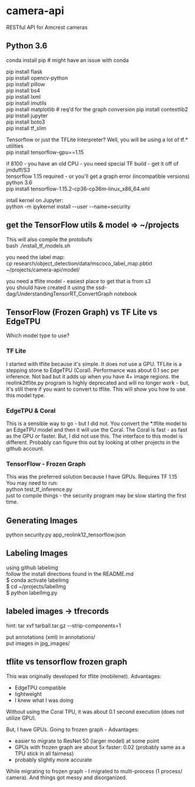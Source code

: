 # camera-api
RESTful API for Amcrest cameras

## Python 3.6
conda install pip # might have an issue with conda

pip install flask  
pip install opencv-python  
pip install pillow  
pip install bs4  
pip install lxml  
pip install imutils  
pip install matplotlib   # req'd for the graph conversion
pip install contextlib2  
pip install jupyter  
pip install boto3  
pip install tf_slim  

Tensorflow or just the TFLite Interpreter?  Well, you will be using a lot of tf.* utilities  
pip install tensorflow-gpu==1.15  

if 8100 - you have an old CPU - you need special TF build - get it off of jmduff/S3  
tensorflow 1.15 required - or you'll get a graph error (incompatible versions)  
python 3.6  
pip install tensorflow-1.15.2-cp36-cp36m-linux_x86_64.whl   

intall kernel on Jupyter:  
python -m ipykernel install --user --name=security  

## get the TensorFlow utils & model => ~/projects
This will also compile the protobufs  
bash ./install_tf_models.sh

you need the label map:  
cp research/object_detection/data/mscoco_label_map.pbtxt ~/projects/camera-api/model/  

you need a tflite model - easiest place to get that is from s3  
you should have created it using the ssd-dag/UnderstandingTensorRT_ConvertGraph notebook  

## TensorFlow (Frozen Graph) vs TF Lite vs EdgeTPU
Which model type to use?  
### TF Lite
I started with tflite because it's simple.   It does not use a GPU.   TFLite is a stepping stone to EdgeTPU (Coral).    Performance was about 0.1 sec per inference.   Not bad but it adds up when you have 4+ image regions.    the reolink2tflite.py program is highly deprecated and will no longer work - but, it's still there if you want to convert to tflite.   This will show you how to use this model type.

### EdgeTPU & Coral
This is a sensible way to go - but I did not.   You convert the *.tflite model to an EdgeTPU model and then it will use the Coral.   The Coral is fast - as fast as the GPU or faster.   But, I did not use this.   The interface to this model is different.   Probably can figure this out by looking at other projects in the github account.  

### TensorFlow - Frozen Graph
This was the preferred solution because I have GPUs.   Requires TF 1.15   
You may need to run:  
  python test_tf_inference.py  
just to compile things - the security program may be slow starting the first time.

## Generating Images

python security.py app_reolink12_tensorflow.json  

## Labeling Images

using github labelimg  
follow the install directions found in the README.md  
$ conda activate labelimg  
$ cd ~/projects/labelImg  
$ python labelImg.py  

## labeled images -> tfrecords
hint:  tar xvf tarball.tar.gz  --strip-components=1  

put annotations (xml) in annotations/  
put images in jpg_images/  


## tflite vs tensorflow frozen graph

This was originally developed for tflite (mobilenet).   Advantages:
- EdgeTPU compatible
- lightweight
- I knew what I was doing

Without using the Coral TPU, it was about 0.1 second execution (does not utilize GPU).  

But, I have GPUs.   Going to frozen graph - Advantages:
- easier to migrate to ResNet 50 (larger model) at some point
- GPUs with frozen graph are about 5x faster:  0.02  (probably same as a TPU stick in all fairness)
- probably slightly more accurate

While migrating to frozen graph - I migrated to multi-process (1 process/ camera).   And things got messy and disorganized.


